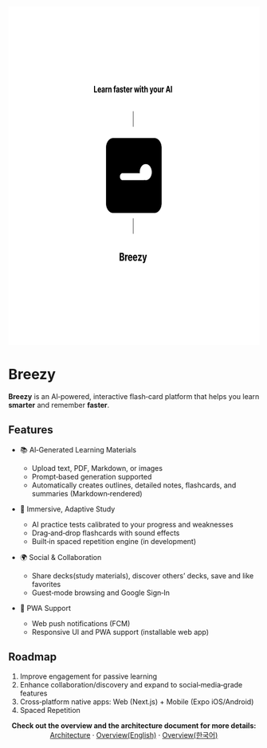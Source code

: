 <p align="center">
  <a href="https://breezylearn.com" target="blank"><img src="assets/breezy-banner.png" width="680" height="680" alt="Breezy OG banner" /></a>
</p>

# Breezy

**Breezy** is an AI‑powered, interactive flash‑card platform that helps you learn **smarter** and remember **faster**.

## Features

- 📚 AI‑Generated Learning Materials

  - Upload text, PDF, Markdown, or images
  - Prompt‑based generation supported
  - Automatically creates outlines, detailed notes, flashcards, and summaries (Markdown‑rendered)

- 🧠 Immersive, Adaptive Study

  - AI practice tests calibrated to your progress and weaknesses
  - Drag‑and‑drop flashcards with sound effects
  - Built‑in spaced repetition engine (in development)

- 🌍 Social & Collaboration

  - Share decks(study materials), discover others’ decks, save and like favorites
  - Guest‑mode browsing and Google Sign‑In

- 📱 PWA Support
  - Web push notifications (FCM)
  - Responsive UI and PWA support (installable web app)

## Roadmap

1. Improve engagement for passive learning
2. Enhance collaboration/discovery and expand to social‑media‑grade features
3. Cross‑platform native apps: Web (Next.js) + Mobile (Expo iOS/Android)
4. Spaced Repetition

<p align="center">
  <strong>Check out the overview and the architecture document for more details:</strong>
  <a href="documents/architecture.md">Architecture</a> ·
  <a href="documents/overview_en.md">Overview(English)</a> · <a href="documents/overview_kr.md">Overview(한국어)</a>
</p>
